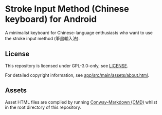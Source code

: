 # Stroke Input Method (Chinese keyboard) for Android

A minimalist keyboard for Chinese-language enthusiasts
who want to use the stroke input method (筆畫輸入法).


## License

This repository is licensed under GPL-3.0-only, see [LICENSE].

For detailed copyright information, see [app/src/main/assets/about.html].


## Assets

Asset HTML files are compiled by running
[Conway-Markdown (CMD)] whilst in the root directory of this repository.


[LICENSE]: LICENSE
[stroke-input-data]: https://github.com/stroke-input/stroke-input-data
[app/src/main/assets/about.html]:
  https://htmlpreview.github.io/?https://github.com/stroke-input/stroke-input-android/blob/master/app/src/main/assets/about.html
[Conway-Markdown (CMD)]:
  https://github.com/conway-markdown/conway-markdown
